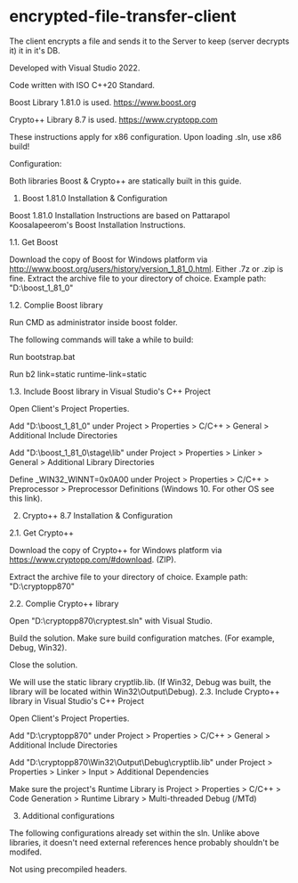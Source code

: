 # encrypted-file-transfer-client

The client encrypts a file and sends it to the Server to keep (server decrypts it) it in it's DB.

Developed with Visual Studio 2022.

Code written with ISO C++20 Standard.

Boost Library 1.81.0 is used. https://www.boost.org

Crypto++ Library 8.7 is used. https://www.cryptopp.com

These instructions apply for x86 configuration. Upon loading .sln, use x86 build!

Configuration:

Both libraries Boost & Crypto++ are statically built in this guide.


1. Boost 1.81.0 Installation & Configuration

Boost 1.81.0 Installation Instructions are based on Pattarapol Koosalapeerom's Boost Installation Instructions.

1.1. Get Boost

Download the copy of Boost for Windows platform via http://www.boost.org/users/history/version_1_81_0.html. Either .7z or .zip is fine.
Extract the archive file to your directory of choice. Example path: "D:\boost_1_81_0"

1.2. Complie Boost library

Run CMD as administrator inside boost folder.

The following commands will take a while to build:

Run bootstrap.bat

Run b2 link=static runtime-link=static

1.3. Include Boost library in Visual Studio's C++ Project

Open Client's Project Properties.

Add "D:\boost_1_81_0" under Project > Properties > C/C++ > General > Additional Include Directories

Add "D:\boost_1_81_0\stage\lib" under Project > Properties > Linker > General > Additional Library Directories

Define _WIN32_WINNT=0x0A00 under Project > Properties > C/C++ > Preprocessor > Preprocessor Definitions (Windows 10. For other OS see this link).

2. Crypto++ 8.7 Installation & Configuration

2.1. Get Crypto++

Download the copy of Crypto++ for Windows platform via https://www.cryptopp.com/#download. (ZIP).

Extract the archive file to your directory of choice. Example path: "D:\cryptopp870"

2.2. Complie Crypto++ library

Open "D:\cryptopp870\cryptest.sln" with Visual Studio.

Build the solution. Make sure build configuration matches. (For example, Debug, Win32).

Close the solution.


We will use the static library cryptlib.lib. (If Win32, Debug was built, the library will be located within Win32\Output\Debug).
2.3. Include Crypto++ library in Visual Studio's C++ Project


Open Client's Project Properties.

Add "D:\cryptopp870" under Project > Properties > C/C++ > General > Additional Include Directories

Add "D:\cryptopp870\Win32\Output\Debug\cryptlib.lib" under Project > Properties > Linker > Input > Additional Dependencies

Make sure the project's Runtime Library is Project > Properties > C/C++ > Code Generation > Runtime Library > Multi-threaded Debug (/MTd)

3. Additional configurations

The following configurations already set within the sln. Unlike above libraries, it doesn't need external references hence probably shouldn't be modifed.

Not using precompiled headers.
